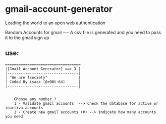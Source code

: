 # gmail-account-generator 

Leading the world to an open web authentication  

Random Accounts for gmail --- A csv file is generated and you need to pass it to the gmail sign up 

## use:  
  
	==================================  
	|[Gmail Account Generator] ==> 3 |  
	|--------------------------------|  
	| "We are fsociety"              |  
	| Coded By isaac (@r00t-64)      |  
	|--------------------------------|  
	

		Choose any number ?  
		1 - Validate gmail accounts  --> Check the database for active or inactiva accounts  
		2 - Create new gmail accounts (#) --> indicate how many accounts you need  
